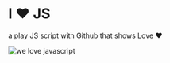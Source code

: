 # I :heart: JS

a play JS script with Github that shows Love :heart:

![we love javascript](https://i.imgur.com/53iOmAE.gif)
